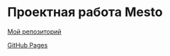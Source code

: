 # Проектная работа Mesto
[Мой репозиторий](https://github.com/HelenaSnaep/mesto-project-ff)

[GitHub Pages](https://helenasnaep.github.io/mesto-project-ff)